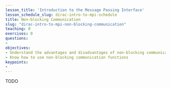 ```yaml
---
lesson_title: 'Introduction to the Message Passing Interface'
lesson_schedule_slug: dirac-intro-to-mpi-schedule
title: Non-blocking Communication
slug: "dirac-intro-to-mpi-non-blocking-communication"
teaching: 0
exercises: 0
questions:
-
objectives:
- Understand the advantages and disadvantages of non-blocking communication
- Know how to use non-blocking communication functions
keypoints:
-
---
```


TODO
